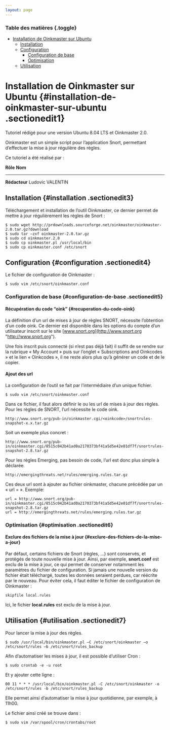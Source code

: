 ```yaml
---
layout: page
---
```


### Table des matières {.toggle}

-   [Installation de Oinkmaster sur
    Ubuntu](oinkmaster-ubuntu-install.html#installation-de-oinkmaster-sur-ubuntu)
    -   [Installation](oinkmaster-ubuntu-install.html#installation)
    -   [Configuration](oinkmaster-ubuntu-install.html#configuration)
        -   [Configuration de
            base](oinkmaster-ubuntu-install.html#configuration-de-base)
        -   [Optimisation](oinkmaster-ubuntu-install.html#optimisation)
    -   [Utilisation](oinkmaster-ubuntu-install.html#utilisation)

Installation de Oinkmaster sur Ubuntu {#installation-de-oinkmaster-sur-ubuntu .sectionedit1}
=====================================

Tutoriel rédigé pour une version Ubuntu 8.04 LTS et Oinkmaster 2.0.

Oinkmaster est un simple script pour l’application Snort, permettant
d’effectuer la mise à jour régulière des règles.

Ce tutoriel a été réalisé par :

  **Rôle**        **Nom**
  --------------- ------------------
  **Rédacteur**   Ludovic VALENTIN

Installation {#installation .sectionedit3}
------------

Téléchargement et installation de l’outil Oinkmaster, ce dernier permet
de mettre à jour régulièrement les règles de Snort :

~~~
$ sudo wget http://prdownloads.sourceforge.net/oinkmaster/oinkmaster-2.0.tar.gz?download
$ sudo tar –zxf oinkmaster-2.0.tar.gz
$ sudo cd oinkmaster.2.0
$ sudo cp oinkmaster.pl /usr/local/bin
$ sudo cp oinkmaster.conf /etc/snort
~~~

Configuration {#configuration .sectionedit4}
-------------

Le fichier de configuration de Oinkmaster :

~~~
$ sudo vim /etc/snort/oinkmaster.conf
~~~

### Configuration de base {#configuration-de-base .sectionedit5}

#### Récupération du code “oink” {#recuperation-du-code-oink}

La définition d’un url de mises à jour de règles SNORT, nécessite
l’obtention d’un code oink. Ce dernier est disponible dans les options
du compte d’un utilisateur inscrit sur le site
[www.snort.org](http://www.snort.org "http://www.snort.org").

Une fois inscrit puis connecté (si n’est pas déjà fait) il suffit de se
rendre sur la rubrique « My Account » puis sur l’onglet « Subscriptions
and Oinkcodes » et le lien « Oinkcodes », il ne reste alors plus qu’à
générer un code et de le copier.

#### Ajout des url

La configuration de l’outil se fait par l’intermédiaire d’un unique
fichier.

~~~
$ sudo vim /etc/snort/oinkmaster.conf
~~~

Dans ce fichier, il faut alors définir le ou les url de mises à jour des
règles. Pour les règles de SNORT, l’url nécessite le code oink.

~~~
http://www.snort.org/pub-in/oinkmaster.cgi/<oinkcode>/snortrules-snapshot-x.x.tar.gz
~~~

Soit un exemple plus concret :

~~~
http://www.snort.org/pub-in/oinkmaster.cgi/8515c042b41ad0a2170373bf41a5d5e42e01df7f/snortrules-snapshot-2.8.tar.gz
~~~

Pour les règles Emerging, pas besoin de code, l’url est donc plus simple
à déclarée.

~~~
http://emergingthreats.net/rules/emerging.rules.tar.gz
~~~

Ces deux url sont à ajouter au fichier oinkmaster, chacune précédée par
un « url = ». Exemple:

~~~
url = http://www.snort.org/pub-in/oinkmaster.cgi/8515c042b41ad0a2170373bf41a5d5e42e01df7f/snortrules-snapshot-2.8.tar.gz
url = http://emergingthreats.net/rules/emerging.rules.tar.gz
~~~

### Optimisation {#optimisation .sectionedit6}

#### Exclure des fichiers de la mise à jour {#exclure-des-fichiers-de-la-mise-a-jour}

Par défaut, certains fichiers de Snort (règles, …) sont conservés, et
protégés de toute nouvelle mise à jour. Ainsi, par exemple,
**snort.conf** est exclu de la mise à jour, ce qui permet de conserver
notamment les paramètres du fichier de configuration. Si jamais une
nouvelle version du fichier était téléchargé, toutes les données
seraient perdues, car réécrite par le nouveau. Pour éviter cela, il faut
éditer le fichier de configuration de Oinkmaster :

~~~
skipfile local.rules
~~~

Ici, le fichier **local.rules** est exclu de la mise à jour.

Utilisation {#utilisation .sectionedit7}
-----------

Pour lancer la mise à jour des règles.

~~~
$ sudo /usr/local/bin/oinkmaster.pl –C /etc/snort/oinkmaster –o /etc/snort/rules –b /etc/snort/rules_backup
~~~

Afin d’automatiser les mises à jour, il est possible d’utiliser Cron :

~~~
$ sudo crontab -e -u root
~~~

Et y ajouter cette ligne :

~~~
00 11 * * * /usr/local/bin/oinkmaster.pl -C /etc/snort/oinkmaster -o /etc/snort/rules -b /etc/snort/rules_backup
~~~

Elle permet ainsi d’automatiser la mise à jour quotidienne, par exemple,
à 11h00.

Le fichier ainsi créé se trouve dans :

~~~
$ sudo vim /var/spool/cron/crontabs/root 
~~~
